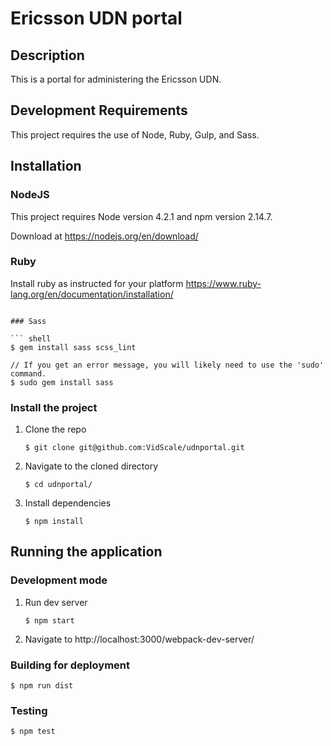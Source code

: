 # Ericsson UDN portal


## Description

This is a portal for administering the Ericsson UDN.

## Development Requirements
This project requires the use of Node, Ruby, Gulp, and Sass.

## Installation

### NodeJS
This project requires Node version 4.2.1 and npm version 2.14.7.

Download at https://nodejs.org/en/download/

### Ruby

Install ruby as instructed for your platform
https://www.ruby-lang.org/en/documentation/installation/
```

### Sass

``` shell
$ gem install sass scss_lint

// If you get an error message, you will likely need to use the 'sudo' command.
$ sudo gem install sass
```

### Install the project

1. Clone the repo
   ``` shell
   $ git clone git@github.com:VidScale/udnportal.git
   ```

2. Navigate to the cloned directory
   ``` shell
   $ cd udnportal/
   ```

3. Install dependencies
   ``` shell
   $ npm install
   ```

## Running the application

### Development mode

1. Run dev server
   ``` shell
   $ npm start
   ```

2. Navigate to http://localhost:3000/webpack-dev-server/

### Building for deployment

```shell
$ npm run dist
```

### Testing
```shell
$ npm test
```
